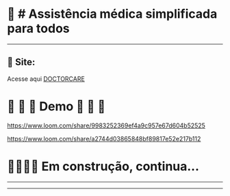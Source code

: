

#  🍿   # Assistência médica simplificada para todos


***



## 🎯 Site:
Acesse aqui [DOCTORCARE](https://doctorcare-eight.vercel.app/#)  
 


# 🍿  🍿  🍿 Demo  🍿  🍿  🍿

https://www.loom.com/share/9983252369ef4a9c957e67d604b52525


https://www.loom.com/share/a2744d03865848bf89817e52e217b112





# 🚧👷🏻‍♀️ Em construção, continua...   
***


***
